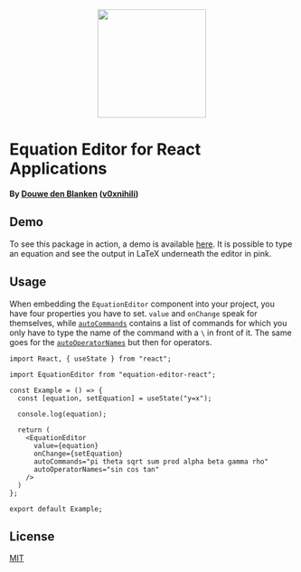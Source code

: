 <img src="demo/public/logo192.png" style="margin: auto; width: 192px; display: block; margin-top: 24px">

# Equation Editor for React Applications

**By [Douwe den Blanken](https://nl.linkedin.com/in/douwedenblanken)
([v0xnihili](https://github.com/V0XNIHILI/))**

## Demo

To see this package in action, a demo is available
[here](https://flw0.github.io/equation-editor-react/). It is possible to type
an equation and see the output in LaTeX underneath the editor in pink.

## Usage

When embedding the `EquationEditor` component into your project, you have four properties you have
to set. `value` and `onChange` speak for themselves, while [`autoCommands`](http://docs.mathquill.com/en/latest/Config/#autocommands) contains a list of commands
for which you only have to type the name of the command with a `\` in front of it. The same goes for
the [`autoOperatorNames`](http://docs.mathquill.com/en/latest/Config/#autooperatornames) but then for operators.

```tsx
import React, { useState } from "react";

import EquationEditor from "equation-editor-react";

const Example = () => {
  const [equation, setEquation] = useState("y=x");

  console.log(equation);

  return (
    <EquationEditor
      value={equation}
      onChange={setEquation}
      autoCommands="pi theta sqrt sum prod alpha beta gamma rho"
      autoOperatorNames="sin cos tan"
    />
  )
};

export default Example;

```

<!-- ## Size

Please see [BundlePhobia](https://bundlephobia.com/result?p=equation-editor-react). -->

## License

[MIT](./LICENSE)